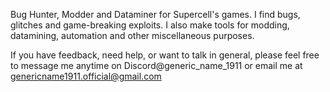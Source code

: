 Bug Hunter, Modder and Dataminer for Supercell's games. I find bugs, glitches and game-breaking exploits.
I also make tools for modding, datamining, automation and other miscellaneous purposes.


If you have feedback, need help, or want to talk in general, please feel free to message me anytime on Discord@generic_name_1911 or email me at genericname1911.official@gmail.com
